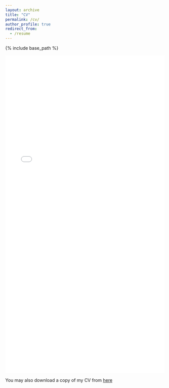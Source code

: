 ```yaml
---
layout: archive
title: "CV"
permalink: /cv/
author_profile: true
redirect_from:
  - /resume
---
```


{% include base_path %}



<iframe src="/files/resume.pdf" width="100%" height="1000" frameborder="no" border="0" marginwidth="0" marginheight="0"></iframe>




You may also download a copy of my CV from [here](/files/resume.pdf)
